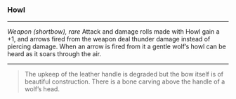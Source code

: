 ### Howl
---
*Weapon (shortbow), rare*
Attack and damage rolls made with Howl gain a +1, and arrows fired from the weapon deal thunder damage instead of piercing damage. When an arrow is fired from it a gentle wolf’s howl can be heard as it soars through the air. 

---
> The upkeep of the leather handle is degraded but the bow itself is of beautiful construction. There is a bone carving above the handle of a wolf’s head.